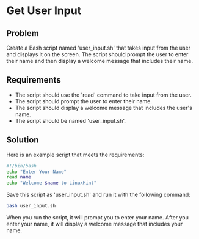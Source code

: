 # Get User Input

## Problem

Create a Bash script named 'user_input.sh' that takes input from the user and displays it on the screen. The script should prompt the user to enter their name and then display a welcome message that includes their name.

## Requirements

- The script should use the 'read' command to take input from the user.
- The script should prompt the user to enter their name.
- The script should display a welcome message that includes the user's name.
- The script should be named 'user_input.sh'.

## Solution

Here is an example script that meets the requirements:

```bash
#!/bin/bash
echo "Enter Your Name"
read name
echo "Welcome $name to LinuxHint"
```

Save this script as 'user_input.sh' and run it with the following command:

```bash
bash user_input.sh
```

When you run the script, it will prompt you to enter your name. After you enter your name, it will display a welcome message that includes your name.


